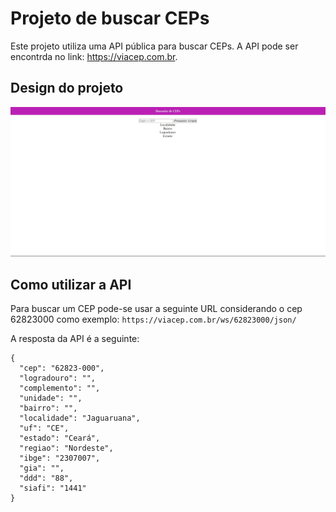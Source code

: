 # Projeto de buscar CEPs

Este projeto utiliza uma API pública para buscar CEPs. A API pode ser encontrda no link: https://viacep.com.br.

## Design do projeto

![imagem](/src/assets/Screenshot_2.jpg)

## Como utilizar a API
Para buscar um CEP pode-se usar a seguinte URL considerando o cep 62823000 como exemplo:
`https://viacep.com.br/ws/62823000/json/`

A resposta da API é a seguinte:

```
{
  "cep": "62823-000",
  "logradouro": "",
  "complemento": "",
  "unidade": "",
  "bairro": "",
  "localidade": "Jaguaruana",
  "uf": "CE",
  "estado": "Ceará",
  "regiao": "Nordeste",
  "ibge": "2307007",
  "gia": "",
  "ddd": "88",
  "siafi": "1441"
}
```